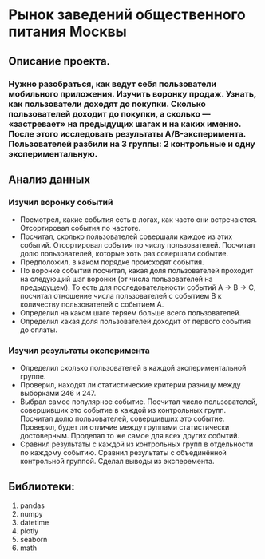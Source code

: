 # Рынок заведений общественного питания Москвы
## Описание проекта.
### Нужно разобраться, как ведут себя пользователи мобильного приложения. Изучить воронку продаж. Узнать, как пользователи доходят до покупки. Сколько пользователей доходит до покупки, а сколько — «застревает» на предыдущих шагах и на каких именно. После этого исследовать результаты A/B-эксперимента. Пользователей разбили на 3 группы: 2 контрольные  и одну экспериментальную.
## Анализ данных
### Изучил воронку событий
- Посмотрел, какие события есть в логах, как часто они встречаются. Отсортировал события по частоте.
- Посчитал, сколько пользователей совершали каждое из этих событий. Отсортировал события по числу пользователей. Посчитал долю пользователей, которые хоть раз совершали событие.
- Предположил, в каком порядке происходят события.
- По воронке событий посчитал, какая доля пользователей проходит на следующий шаг воронки (от числа пользователей на предыдущем). То есть для последовательности событий A → B → C, посчитал отношение числа пользователей с событием B к количеству пользователей с событием A.
- Определил на каком шаге теряем больше всего пользователей.
- Определил какая доля пользователей доходит от первого события до оплаты.
### Изучил результаты эксперимента
- Определил сколько пользователей в каждой экспериментальной группе.
- Проверил, находят ли статистические критерии разницу между выборками 246 и 247.
- Выбрал самое популярное событие. Посчитал число пользователей, совершивших это событие в каждой из контрольных групп. Посчитал долю пользователей, совершивших это событие. Проверил, будет ли отличие между группами статистически достоверным. Проделал то же самое для всех других событий.
- Сравнил результаты с каждой из контрольных групп в отдельности по каждому событию. Сравнил результаты с объединённой контрольной группой. Сделал выводы из эксперемента.

## Библиотеки:
1. pandas
2. numpy
3. datetime
4. plotly
5. seaborn
6. math
